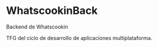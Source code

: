 # WhatscookinBack
Backend de Whatscookin


TFG del ciclo de desarrollo de aplicaciones multiplataforma.
